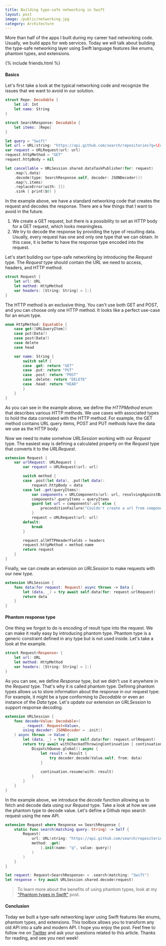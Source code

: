 ```yaml
---
title: Building type-safe networking in Swift
layout: post
image: /public/networking.jpg
category: Architecture
---
```


More than half of the apps I built during my career had networking code. Usually, we build apps for web services. Today we will talk about building the type-safe networking layer using Swift language features like enums, phantom types, and extensions.

{% include friends.html %}

#### Basics
Let's first take a look at the typical networking code and recognize the issues that we want to avoid in our solution.

```swift
struct Repo: Decodable {
    let id: Int
    let name: String
}

struct SearchResponse: Decodable {
    let items: [Repo]
}

let query = "Swift"
let url = URL(string: "https://api.github.com/search/repositories?q=\(query)")!
var request = URLRequest(url: url)
request.httpMethod = "GET"
request.httpBody = nil

let cancellable = URLSession.shared.dataTaskPublisher(for: request)
    .map(\.data)
    .decode(type: SearchResponse.self, decoder: JSONDecoder())
    .map(\.items)
    .replaceError(with: [])
    .sink { print($0) }
```

In the example above, we have a standard networking code that creates the request and decodes the response. There are a few things that I want to avoid in the future.
1. We create a GET request, but there is a possibility to set an HTTP body for a GET request, which looks meaningless.
2. We try to decode the response by providing the type of resulting data. Usually, every request has one and only one type that we can obtain. In this case, it is better to have the response type encoded into the request.

Let's start building our type-safe networking by introducing the *Request* type. The *Request* type should contain the URL we need to access, headers, and HTTP method.

```swift
struct Request {
    let url: URL
    let method: HttpMethod
    var headers: [String: String] = [:]
}
```

The HTTP method is an exclusive thing. You can't use both GET and POST, and you can choose only one HTTP method. It looks like a perfect use-case for an enum type.

```swift
enum HttpMethod: Equatable {
    case get([URLQueryItem])
    case put(Data?)
    case post(Data?)
    case delete
    case head

    var name: String {
        switch self {
        case .get: return "GET"
        case .put: return "PUT"
        case .post: return "POST"
        case .delete: return "DELETE"
        case .head: return "HEAD"
        }
    }
}
```

As you can see in the example above, we define the *HTTPMethod* enum that describes various HTTP methods. We use cases with associated types to hold the data correlated with the HTTP method. For example, the GET method contains URL query items, POST and PUT methods have the data we use as the HTTP body.

Now we need to make somehow *URLSession* working with our *Request* type. The easiest way is defining a calculated property on the *Request* type that converts it to the *URLRequest*.

```swift
extension Request {
    var urlRequest: URLRequest {
        var request = URLRequest(url: url)

        switch method {
        case .post(let data), .put(let data):
            request.httpBody = data
        case let .get(queryItems):
            var components = URLComponents(url: url, resolvingAgainstBaseURL: false)
            components?.queryItems = queryItems
            guard let url = components?.url else {
                preconditionFailure("Couldn't create a url from components...")
            }
            request = URLRequest(url: url)
        default:
            break
        }

        request.allHTTPHeaderFields = headers
        request.httpMethod = method.name
        return request
    }
}
```

Finally, we can create an extension on *URLSession* to make requests with our new type.

```swift
extension URLSession {
    func data(for request: Request) async throws -> Data {
        let (data, _) = try await self.data(for: request.urlRequest)
        return data
    }
}
```

#### Phantom response type
One thing we forgot to do is encoding of result type into the request. We can make it really easy by introducing phantom type. Phantom type is a generic constraint defined in any type but is not used inside. Let's take a look at the example.

```swift
struct Request<Response> {
    let url: URL
    let method: HttpMethod
    var headers: [String: String] = [:]
}
```

As you can see, we define *Response* type, but we didn't use it anywhere in the *Request* type. That's why it is called phantom type. Defining phantom types allows us to store information about the response in our request type. For example, it might be a type conforming to *Decodable* or even an instance of the *Data* type. Let's update our extension on *URLSession* to support response decoding.

```swift
extension URLSession {
    func decode<Value: Decodable>(
        _ request: Request<Value>,
        using decoder: JSONDecoder = .init()
    ) async throws -> Value {
        let (data, _) = try await self.data(for: request.urlRequest)
        return try await withCheckedThrowingContinuation { continuation in
            DispatchQueue.global().async {
                let result = Result {
                    try decoder.decode(Value.self, from: data)
                }
                
                continuation.resume(with: result)
            }
        }
    }
}
```

In the example above, we introduce the *decode* function allowing us to fetch and decode data using our *Request* type. Take a look at how we use the phantom type to decode value. Let's define a Github repo search request using the new API.

```swift
extension Request where Response == SearchResponse {
    static func search(matching query: String) -> Self {
        Request(
            url: URL(string: "https://api.github.com/search/repositories")!,
            method: .get(
                [.init(name: "q", value: query)]
            )
        )
    }
}

let request: Request<SearchResponse> = .search(matching: "Swift")
let response = try await URLSession.shared.decode(request)
```

> To learn more about the benefits of using phantom types, look at my ["Phantom types in Swift"](/2021/02/18/phantom-types-in-swift/) post.

#### Conclusion
Today we built a type-safe networking layer using Swift features like enums, phantom types, and extensions. This toolbox allows you to transform any old API into a safe and modern API. I hope you enjoy the post. Feel free to follow me on [Twitter](https://twitter.com/mecid) and ask your questions related to this article. Thanks for reading, and see you next week!
